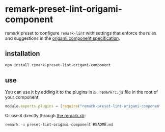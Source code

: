 # remark-preset-lint-origami-component

remark preset to configure `remark-lint` with settings that enforce the rules
and suggestions in the [origami component specification](https://origami.ft.com/spec/v1/components/#readme).

## installation

```sh
npm install remark-preset-lint-origami-component
```

## use

You can use it by adding it to the plugins in a `.remarkrc.js` file in the root of your component:

```js
module.exports.plugins = [require("remark-preset-lint-origami-component")]
```

Or use it directly through [the remark cli](https://github.com/remarkjs/remark/tree/master/packages/remark-cli):

```sh
remark -u preset-lint-origami-component README.md
```
